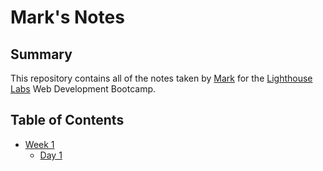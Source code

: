 # Mark's Notes


## Summary

This repository contains all of the notes taken by [Mark](https://github.com/digital-bacon) for the [Lighthouse Labs](https://www.lighthouselabs.ca/) Web Development Bootcamp.


## Table of Contents

* [Week 1](/week-01)
  * [Day 1](/week-01/day-01)

